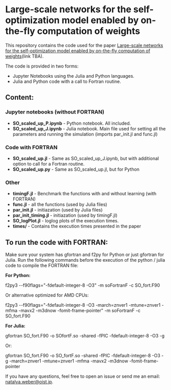 # Large-scale networks for the self-optimization model enabled by on-the-fly computation of weights

This repository contains the code used for the paper [Large-scale networks for the self-optimization model enabled by on-the-fly computation of weights](http://url)(link TBA).

The code is provided in two forms:

* Jupyter Notebooks using the Julia and Python languages. 
* Julia and Python code with a call to Fortran routine.



## Content:

### Jupyter notebooks (without FORTRAN)
* **SO_scaled_up_P.ipynb** - Python notebook. All included.
* **SO_scaled_up_J.ipynb** - Julia notebook. Main file used for setting all the parameters and running the simulation (imports par_init.jl and func.jl)

### Code with FORTRAN
* **SO_scaled_up.jl** - Same as SO_scaled_up_J.ipynb, but with additional option to call for a Fortran routine.
* **SO_scaled_up.py** - Same as SO_scaled_up.jl, but for Python

### Other
* **timingF.jl** - Benchmark the functions with and without learning (with FORTRAN)
* **func.jl** - all the functions (used by Julia files)
* **par_init.jl** - initiazation (used by Julia files)
* **par_init_timing.jl** - initiazation (used by timingF.jl)
* **SO_logPlot.jl** - loglog plots of the execution times.
* **times/** - Contains the execution times presented in the paper

## To run the code with FORTRAN:
Make sure your system has gfortran and f2py for Python or just gfortran for Julia. Run the following commands before the execution of the python / julia code to compile the FORTRAN file:

**For Python:**

f2py3 --f90flags="-fdefault-integer-8 -O3" -m soFortranF -c SO_fort.F90 

Or alternative optimized for AMD CPUs:

f2py3 --f90flags="-fdefault-integer-8 -O3 -march=znver1 -mtune=znver1 -mfma -mavx2 -m3dnow -fomit-frame-pointer" -m soFortranF -c SO_fort.F90 

**For Julia:**

gfortran SO_fort.F90 -o SOfortF.so -shared -fPIC -fdefault-integer-8 -O3 -g

Or:

gfortran SO_fort.F90 -o SO_fortF.so -shared -fPIC -fdefault-integer-8 -O3 -g -march=znver1 -mtune=znver1 -mfma -mavx2 -m3dnow -fomit-frame-pointer


If you have any questions, feel free to open an issue or send me an email: natalya.weber@oist.jp.
